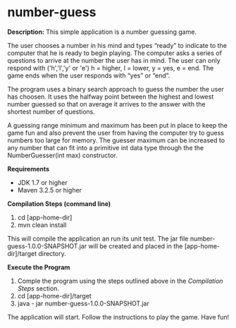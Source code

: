 # number-guess

<b>Description:</b> This simple application is a number guessing game.  

The user chooses a number in his mind and types “ready” to indicate
to the computer that he is ready to begin playing. The computer asks a series of questions to 
arrive at the number the user has in mind. The user can only respond with ('h','l','y' or 'e') 
h = higher, l = lower, y = yes, e = end. The game ends when the user responds with “yes” or “end”.
 
The program uses a binary search approach to guess the number the user has choosen. It uses the halfway point between the highest and lowest number guessed so that on average it arrives to the answer with the shortest number of questions.
 
A guessing range minimum and maximum has been put in place to keep the game fun and also prevent the user from having the computer try to guess numbers too large for memory. The guesser maximum can be increased to any number that can fit
into a primitive int data type through the the NumberGuesser(int max) constructor.

<b>Requirements</b> 
<ul>
<li>JDK 1.7 or higher</li>
<li>Maven 3.2.5 or higher</li>
</ul>

<b>Compilation Steps (command line) </b>

1. cd [app-home-dir]
2. mvn clean install

This will compile the application an run its unit test. The jar file number-guess-1.0.0-SNAPSHOT.jar will
be created and placed in the [app-home-dir]/target directory.

<b>Execute the Program</b>

1. Comple the program using the steps outlined above in the <i>Compilation Steps</i> section. 
2. cd [app-home-dir]/target
3. java - jar number-guess-1.0.0-SNAPSHOT.jar

The application will start. Follow the instructions to play the game. Have fun!
